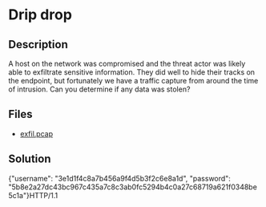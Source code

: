 # Drip drop

## Description

A host on the network was compromised and the threat actor was likely able to exfiltrate sensitive information. They did well to hide their tracks on the endpoint, but fortunately we have a traffic capture from around the time of intrusion. Can you determine if any data was stolen?

## Files

* [exfil.pcap](files/exfil.pcap)

## Solution

{"username": "3e1d1f4c8a7b456a9f4d5b3f2c6e8a1d", "password": "5b8e2a27dc43bc967c435a7c8c3ab0fc5294b4c0a27c68719a621f0348be5c1a"}HTTP/1.1
